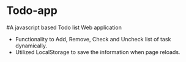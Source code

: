# Todo-app

#A javascript based Todo list Web application

* Functionality to Add, Remove, Check and Uncheck list of task dynamically. 
* Utilized LocalStorage to save the information when page reloads. 


